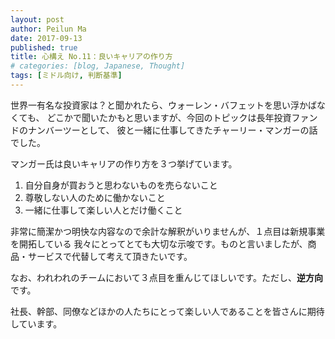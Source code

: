 ```yaml
---
layout: post
author: Peilun Ma
date: 2017-09-13
published: true
title: 心構え No.11：良いキャリアの作り方
# categories: [blog, Japanese, Thought]
tags: [ミドル向け, 判断基準]
---
```

世界一有名な投資家は？と聞かれたら、ウォーレン・バフェットを思い浮かばなくても、
どこかで聞いたかもと思いますが、今回のトピックは長年投資ファンドのナンバーツーとして、
彼と一緒に仕事してきたチャーリー・マンガーの話でした。

マンガー氏は良いキャリアの作り方を３つ挙げています。
1. 自分自身が買おうと思わないものを売らないこと
2. 尊敬しない人のために働かないこと
3. 一緒に仕事して楽しい人とだけ働くこと

非常に簡潔かつ明快な内容なので余計な解釈がいりませんが、１点目は新規事業を開拓している
我々にとってとても大切な示唆です。ものと言いましたが、商品・サービスで代替して考えて頂きたいです。

なお、われわれのチームにおいて３点目を重んじてほしいです。ただし、**逆方向**です。

社長、幹部、同僚などほかの人たちにとって楽しい人であることを皆さんに期待しています。
